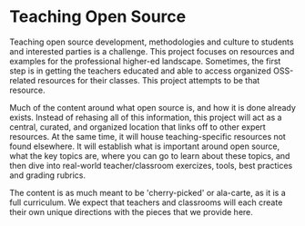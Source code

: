 Teaching Open Source
=============

Teaching open source development, methodologies and culture to students and interested parties is a challenge. This project focuses on resources and examples for the professional higher-ed landscape. Sometimes, the first step is in getting the teachers educated and able to access organized OSS-related resources for their classes. This project attempts to be that resource. 

Much of the content around what open source is, and how it is done already exists. Instead of rehasing all of this information, this project will act as a central, curated, and organized location that links off to other expert resources. At the same time, it will house teaching-specific resources not found elsewhere. It will establish what is important around open source, what the key topics are, where you can go to learn about these topics, and then dive into real-world teacher/classroom exercizes, tools, best practices and grading rubrics.

The content is as much meant to be 'cherry-picked' or ala-carte, as it is a full curriculum. We expect that teachers and classrooms will each create their own unique directions with the pieces that we provide here.
